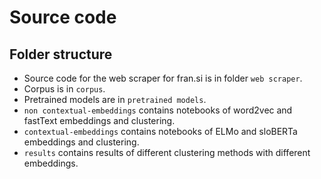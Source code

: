 # Source code

## Folder structure
 - Source code for the web scraper for fran.si is in folder `web scraper`.
 - Corpus is in `corpus`.
 - Pretrained models are in `pretrained models`.
 - `non contextual-embeddings` contains notebooks of word2vec and fastText embeddings and clustering.
 - `contextual-embeddings` contains notebooks of ELMo and sloBERTa embeddings and clustering.
 - `results` contains results of different clustering methods with different embeddings.

